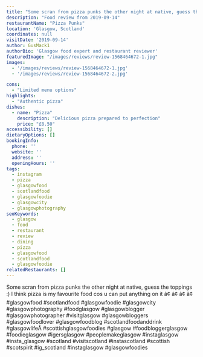 ```yaml
---
title: "Some scran from pizza punks the other night at native, guess the toppings :) I think pizza is my favourite food cos u can put anything on it â¢"
description: "Food review from 2019-09-14"
restaurantName: "Pizza Punks"
location: 'Glasgow, Scotland'
coordinates: null
visitDate: '2019-09-14'
author: GusMack1
authorBio: 'Glasgow food expert and restaurant reviewer'
featuredImage: "/images/reviews/review-1568464672-1.jpg"
images:
  - '/images/reviews/review-1568464672-1.jpg'
  - '/images/reviews/review-1568464672-2.jpg'

cons:
  - "Limited menu options"
highlights:
  - "Authentic pizza"
dishes:
  - name: "Pizza"
    description: "Delicious pizza prepared to perfection"
    price: "£8.50"
accessibility: []
dietaryOptions: []
bookingInfo:
  phone: ''
  website: ''
  address: ''
  openingHours: ''
tags:
  - instagram
  - pizza
  - glasgowfood
  - scotlandfood
  - glasgowfoodie
  - glasgowcity
  - glasgowphotography
seoKeywords:
  - glasgow
  - food
  - restaurant
  - review
  - dining
  - pizza
  - glasgowfood
  - scotlandfood
  - glasgowfoodie
relatedRestaurants: []
---
```

Some scran from pizza punks the other night at native, guess the toppings :) I think pizza is my favourite food cos u can put anything on it â¢
â¢
â¢
â¢
#glasgowfood #scotlandfood #glasgowfoodie #glasgowcity #glasgowphotography #foodglasgow #glasgowblogger #glasgowphotographer #visitglasgow #glasgowbloggers
#glasgowfoodlover #glasgowfoodblog #scotlandfoodanddrink #glasgowlifeÂ #scottishglasgowfoodies #glasgow #foodbloggerglasgow #foodieglasgow #igersglasgow #peoplemakeglasgow #instaglasgow #insta_glasgow #scotland #visitscotland #instascotland #scottish #scotspirit #ig_scotland #instaglasgow #glasgowfoodies
